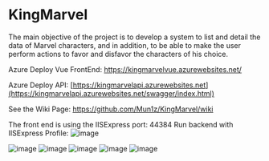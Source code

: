 # KingMarvel
The main objective of the project is to develop a system to list and detail the data of Marvel characters, and in addition, to be able to make the user perform actions to favor and disfavor the characters of his choice.

Azure Deploy Vue FrontEnd: https://kingmarvelvue.azurewebsites.net/ 

Azure Deploy API: [https://kingmarvelapi.azurewebsites.net](https://kingmarvelapi.azurewebsites.net/swagger/index.html)

See the Wiki Page: https://github.com/Mun1z/KingMarvel/wiki

The front end is using the IISExpress port: 44384
Run backend with IISExpress Profile: ![image](https://user-images.githubusercontent.com/17263249/204287149-2ccde0e7-d4bc-4024-ad24-f10bbe866542.png)

![image](https://user-images.githubusercontent.com/17263249/204288434-9878de58-d0f4-44e2-8b68-31242d021349.png)
![image](https://user-images.githubusercontent.com/17263249/204288502-c09483d7-666d-48bd-9fef-ccb8081ede16.png)
![image](https://user-images.githubusercontent.com/17263249/204289484-f88bc31b-5151-4c53-aac2-8129dd36d3e7.png)
![image](https://user-images.githubusercontent.com/17263249/204289651-3e8ea517-057b-47b5-a30a-50c6f500e5df.png)
![image](https://user-images.githubusercontent.com/17263249/204289730-a0812bd8-8c55-4054-a1d0-c52a29ad880f.png)
